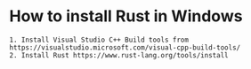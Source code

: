 # How to install Rust in Windows

```
1. Install Visual Studio C++ Build tools from https://visualstudio.microsoft.com/visual-cpp-build-tools/
2. Install Rust https://www.rust-lang.org/tools/install
```



